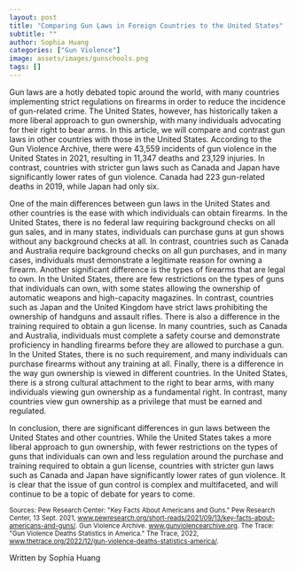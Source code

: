 ```yaml
---
layout: post
title: "Comparing Gun Laws in Foreign Countries to the United States"
subtitle: ""
author: Sophia Huang
categories: ["Gun Violence"]
image: assets/images/gunschools.png
tags: []
---
```


Gun laws are a hotly debated topic around the world, with many countries implementing strict regulations on firearms in order to reduce the incidence of gun-related crime. The United States, however, has historically taken a more liberal approach to gun ownership, with many individuals advocating for their right to bear arms. In this article, we will compare and contrast gun laws in other countries with those in the United States. According to the Gun Violence Archive, there were 43,559 incidents of gun violence in the United States in 2021, resulting in 11,347 deaths and 23,129 injuries. In contrast, countries with stricter gun laws such as Canada and Japan have significantly lower rates of gun violence. Canada had 223 gun-related deaths in 2019, while Japan had only six.

One of the main differences between gun laws in the United States and other countries is the ease with which individuals can obtain firearms. In the United States, there is no federal law requiring background checks on all gun sales, and in many states, individuals can purchase guns at gun shows without any background checks at all. In contrast, countries such as Canada and Australia require background checks on all gun purchases, and in many cases, individuals must demonstrate a legitimate reason for owning a firearm. Another significant difference is the types of firearms that are legal to own. In the United States, there are few restrictions on the types of guns that individuals can own, with some states allowing the ownership of automatic weapons and high-capacity magazines. In contrast, countries such as Japan and the United Kingdom have strict laws prohibiting the ownership of handguns and assault rifles. There is also a difference in the training required to obtain a gun license. In many countries, such as Canada and Australia, individuals must complete a safety course and demonstrate proficiency in handling firearms before they are allowed to purchase a gun. In the United States, there is no such requirement, and many individuals can purchase firearms without any training at all. Finally, there is a difference in the way gun ownership is viewed in different countries. In the United States, there is a strong cultural attachment to the right to bear arms, with many individuals viewing gun ownership as a fundamental right. In contrast, many countries view gun ownership as a privilege that must be earned and regulated.

In conclusion, there are significant differences in gun laws between the United States and other countries. While the United States takes a more liberal approach to gun ownership, with fewer restrictions on the types of guns that individuals can own and less regulation around the purchase and training required to obtain a gun license, countries with stricter gun laws such as Canada and Japan have significantly lower rates of gun violence. It is clear that the issue of gun control is complex and multifaceted, and will continue to be a topic of debate for years to come.

<small> Sources: </small>
<small>Pew Research Center: "Key Facts About Americans and Guns." Pew Research Center, 13 Sept. 2021, www.pewresearch.org/short-reads/2021/09/13/key-facts-about-americans-and-guns/. </small>
<small>Gun Violence Archive. www.gunviolencearchive.org. </small>
<small>The Trace: "Gun Violence Deaths Statistics in America." The Trace, 2022, www.thetrace.org/2022/12/gun-violence-deaths-statistics-america/. </small>


Written by Sophia Huang
